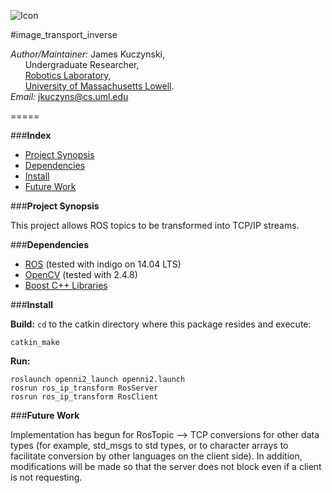 ![Icon](https://github.com/DeepBlue14/ros_ip_transform/blob/master/icon.jpg)

#image_transport_inverse

*Author/Maintainer:* James Kuczynski,  
&nbsp;&nbsp;&nbsp;&nbsp;&nbsp;&nbsp;Undergraduate Researcher,  
&nbsp;&nbsp;&nbsp;&nbsp;&nbsp;&nbsp;[Robotics Laboratory][1],  
&nbsp;&nbsp;&nbsp;&nbsp;&nbsp;&nbsp;[University of Massachusetts Lowell][2].  
*Email:* jkuczyns@cs.uml.edu

=====

###**Index**

- [Project Synopsis](#project-synopsis)
- [Dependencies](#dependencies)
- [Install](#install)
- [Future Work](#future-work)


###**Project Synopsis**

This project allows ROS topics to be transformed into TCP/IP streams.


###**Dependencies**

- [ROS][3] (tested with indigo on 14.04 LTS)
- [OpenCV][4] (tested with 2.4.8)
- [Boost C++ Libraries][5]

###**Install**

**Build:**
```cd``` to the catkin directory where this package resides
and execute:
```
catkin_make
```

**Run:**
```
roslaunch openni2_launch openni2.launch
rosrun ros_ip_transform RosServer
rosrun ros_ip_transform RosClient
```


###**Future Work**

Implementation has begun for RosTopic --> TCP conversions for other data types (for example, std_msgs to std types, or to  character arrays to facilitate conversion by other languages on the client side).  In addition, modifications will be made so that the server does not block even if a client is not requesting.


[1]: http://robotics.cs.uml.edu/
[2]: http://www.uml.edu/
[3]: http://www.ros.org/
[4]: http://opencv.org/
[5]: http://www.boost.org/


